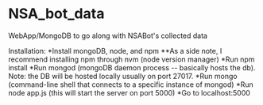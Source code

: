 NSA_bot_data
============

WebApp/MongoDB to go along with NSABot's collected data

Installation:
*Install mongoDB, node, and npm
**As a side note, I recommend installing npm through nvm (node version manager)
*Run npm install
*Run mongod (mongoDB daemon process -- basically hosts the db). Note: the DB will be hosted locally usually on port 27017.
*Run mongo (command-line shell that connects to a specific instance of mongod)
*Run node app.js (this will start the server on port 5000)
*Go to localhost:5000